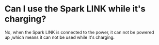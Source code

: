 # Can I use the Spark LINK while it's charging?

No, when the Spark LINK is connected to the power, it can not be powered up ,which means it can not be used while it's charging.